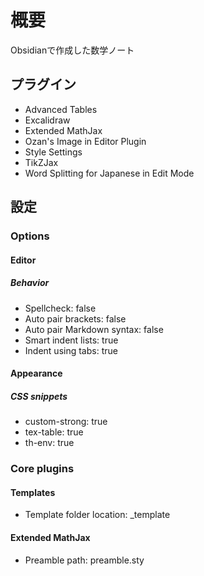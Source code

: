 # 概要

Obsidianで作成した数学ノート

## プラグイン
- Advanced Tables
- Excalidraw
- Extended MathJax
- Ozan's Image in Editor Plugin
- Style Settings
- TikZJax
- Word Splitting for Japanese in Edit Mode


## 設定
### Options
#### Editor
##### Behavior
- Spellcheck: false
- Auto pair brackets: false
- Auto pair Markdown syntax: false
- Smart indent lists: true
- Indent using tabs: true

#### Appearance
##### CSS snippets
- custom-strong: true
- tex-table: true
- th-env: true

### Core plugins
#### Templates
- Template folder location: _template

#### Extended MathJax
- Preamble path: preamble.sty

